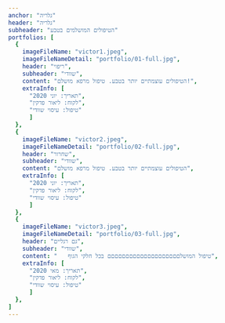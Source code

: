 ```yaml
---
anchor: "גלריה"
header: "גלריה"
subheader: "הטיפולים המושלמים בטבע"
portfolios: [
  {
    imageFileName: "victor1.jpeg",
    imageFileNameDetail: "portfolio/01-full.jpg",
    header: "ריפוי",
    subheader: "שוודי",
    content: "הטיפולים עוצמתיים יותר בטבע. טיפול מרפא מושלם!",
    extraInfo: [
      "תאריך: יוני 2020", 
      "לקוח: ליאור פדקין",
      "טיפול: עיסוי שוודי"
      ]
  },
  {
    imageFileName: "victor2.jpeg",
    imageFileNameDetail: "portfolio/02-full.jpg",
    header: "שחרור",
    subheader: "שוודי",
    content: "הטיפולים עוצמתיים יותר בטבע. טיפול מרפא מושלם",
    extraInfo: [
      "תאריך: יוני 2020", 
      "לקוח: ליאור פדקין",
      "טיפול: עיסוי שוודי"
      ]
  },
  {
    imageFileName: "victor3.jpeg",
    imageFileNameDetail: "portfolio/03-full.jpg",
    header: "גם רגליים",
    subheader: "שוודי",
    content: "   טיפול המושלםםםםםםםםםםםםםםםםםםםם בכל חלקי הגוף",
    extraInfo: [
      "תאריך: מאי 2020", 
      "לקוח: ליאור פדקין",
      "טיפול: עיסוי שוודי"
      ]
  },
]
---
```

